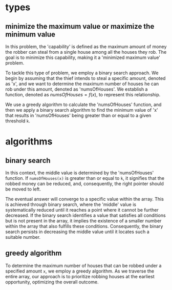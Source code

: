 # types
## minimize the maximum value or maximize the minimum value
In this problem, the 'capability' is defined as the maximum amount of money the robber can steal from a single house among all the houses they rob. The goal is to minimize this capability, making it a 'minimized maximum value' problem.

To tackle this type of problem, we employ a binary search approach. We begin by assuming that the thief intends to steal a specific amount, denoted as 'x', and we want to determine the maximum number of houses he can rob under this amount, denoted as 'numsOfHouses'. We establish a function, denoted as $numsOfHouses = f(x)$, to represent this relationship.

We use a greedy algorithm to calculate the 'numsOfHouses' function, and then we apply a binary search algorithm to find the minimum value of 'x' that results in 'numsOfHouses' being greater than or equal to a given threshold `k`.


# algorithms
## binary search
In this context, the middle value is determined by the 'numsOfHouses' function. If `numsOfHouses(x)` is greater than or equal to `k`, it signifies that the robbed money can be reduced, and, consequently, the right pointer should be moved to left.

The eventual answer will converge to a specific value within the array. This is achieved through binary search, where the 'middle' value is systematically reduced until it reaches a point where it cannot be further decreased. If the binary search identifies a value that satisfies all conditions but is not present in the array, it implies the existence of a smaller number within the array that also fulfills these conditions. Consequently, the binary search persists in decreasing the middle value until it locates such a suitable number.

## greedy algorithm
To determine the maximum number of houses that can be robbed under a specified amount `x`, we employ a greedy algorithm. As we traverse the entire array, our approach is to prioritize robbing houses at the earliest opportunity, optimizing the overall outcome.